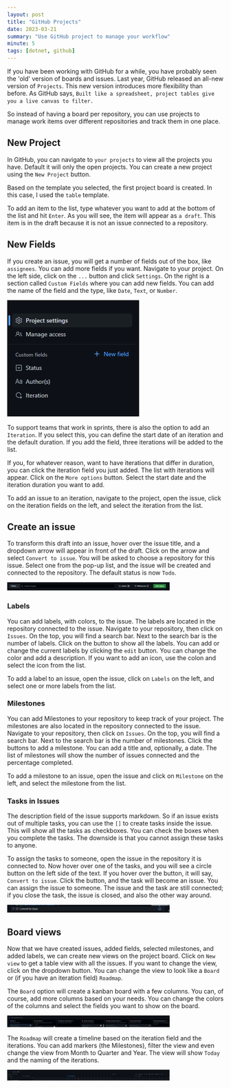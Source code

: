 ```yaml
---
layout: post
title: "GitHub Projects"
date: 2023-03-21
summary: "Use GitHub project to manage your workflow"
minute: 5
tags: [dotnet, github]
---
```


If you have been working with GitHub for a while, you have probably seen the 'old' version of boards and issues. Last year, GitHub released an all-new version of `Projects`. This new version introduces more flexibility than before. As GitHub says, `Built like a spreadsheet, project tables give you a live canvas to filter.` 

So instead of having a board per repository, you can use projects to manage work items over different repositories and track them in one place. 

## New Project
In GitHub, you can navigate to `your projects` to view all the projects you have. Default it will only the open projects. You can create a new project using the `New Project` button.

Based on the template you selected, the first project board is created. In this case, I used the `table` template. 

To add an item to the list, type whatever you want to add at the bottom of the list and hit `Enter`. As you will see, the item will appear as `a draft`. This item is in the draft because it is not an issue connected to a repository. 

## New Fields
If you create an issue, you will get a number of fields out of the box, like `assignees`. You can add more fields if you want. Navigate to your project. On the left side, click on the `...` button and click `Settings`. On the right is a section called `Custom Fields` where you can add new fields. You can add the name of the field and the type, like `Date`, `Text`, or `Number`. 

<img src="/images/githubprojectsnewfields.png" alt="new fields"/>

To support teams that work in sprints, there is also the option to add an `Iteration`. If you select this, you can define the start date of an iteration and the default duration. If you add the field, three iterations will be added to the list. 

If you, for whatever reason, want to have iterations that differ in duration, you can click the iteration field you just added. The list with iterations will appear. Click on the `More options` button. Select the start date and the iteration duration you want to add. 

To add an issue to an iteration, navigate to the project, open the issue, click on the iteration fields on the left, and select the iteration from the list. 

## Create an issue
To transform this draft into an issue, hover over the issue title, and a dropdown arrow will appear in front of the draft. Click on the arrow and select `Convert to issue`. You will be asked to choose a repository for this issue. Select one from the pop-up list, and the issue will be created and connected to the repository. The default status is now `Todo`. 

<img src="/images/githubprojectslabelsandmilestones.png" alt="labels and milestones" width="75%"/>

### Labels
You can add labels, with colors, to the issue. The labels are located in the repository connected to the issue. Navigate to your repository, then click on `Issues`. On the top, you will find a search bar. Next to the search bar is the number of labels. Click on the button to show all the labels. You can add or change the current labels by clicking the `edit` button. You can change the color and add a description. If you want to add an icon, use the colon and select the icon from the list.

To add a label to an issue, open the issue, click on `Labels` on the left, and select one or more labels from the list. 

### Milestones
You can add Milestones to your repository to keep track of your project. The milestones are also located in the repository connected to the issue. Navigate to your repository, then click on `Issues`. On the top, you will find a search bar. Next to the search bar is the number of milestones. Click the buttons to add a milestone. You can add a title and, optionally, a date. The list of milestones will show the number of issues connected and the percentage completed. 

To add a milestone to an issue, open the issue and click on `Milestone` on the left, and select the milestone from the list. 

### Tasks in Issues
The description field of the issue supports markdown. So if an issue exists out of multiple tasks, you can use the `[]` to create tasks inside the issue. This will show all the tasks as checkboxes. You can check the boxes when you complete the tasks. The downside is that you cannot assign these tasks to anyone. 

To assign the tasks to someone, open the issue in the repository it is connected to. Now hover over one of the tasks, and you will see a circle button on the left side of the text. If you hover over the button, it will say, `Convert to issue`. Click the button, and the task will become an issue. You can assign the issue to someone. The issue and the task are still connected; if you close the task, the issue is closed, and also the other way around. 

<img src="/images/githubprojectsconverttoissue.png" alt="convert task to issue" width="75%"/>

## Board views
Now that we have created issues, added fields, selected milestones, and added labels, we can create new views on the project board. Click on `New view` to get a table view with all the issues. If you want to change the view, click on the dropdown button. You can change the view to look like a `Board` or (if you have an iteration field) `Roadmap`. 

The `Board` option will create a kanban board with a few columns. You can, of course, add more columns based on your needs. You can change the colors of the columns and select the fields you want to show on the board.

<img src="/images/githubprojectsboard.png" alt="board view" width="75%"/>

The `Roadmap` will create a timeline based on the iteration field and the iterations. You can add markers (the Milestones), filter the view and even change the view from Month to Quarter and Year. The view will show `Today` and the naming of the iterations. 

<img src="/images/githubprojectsroadmap.png" alt="roadmap view" width="75%"/>

